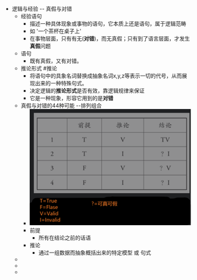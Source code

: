 - 逻辑与经验 -- 真假与对错
	- 经验语句
		- 描述一种具体现象或事物的语句，它本质上还是语句，属于逻辑范畴
		- 如 '一个茶杯在桌子上'
		- 在事物层面，只有有无(**对错**)，而无真假；只有到了语言层面，才发生**真假**问题
	- 语句
		- 既有真假，又有对错。
	- 推论形式 #推论
		- 将语句中的具象名词替换成抽象名词x,y,z等表示一切的代号，从而展现出来的一种特殊句式。
		- 决定逻辑的**推论形式**是否有效，靠逻辑规律来保证
		- 它是一种现象，形容它用到的是**对错**
	- 真假与对错的44种可能 --排列组合
		- ![image.png](../assets/image_1647761258968_0.png)
		- 前提
			- 所有在结论之前的话语
		- 推论
			- 通过一组数据而抽象概括出来的特定模型 或 句式
	-
	-
	-